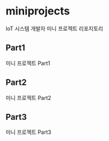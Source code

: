 # miniprojects
IoT 시스템 개발자 미니 프로젝트 리포지토리 

## Part1 
미니 프로젝트 Part1

## Part2
미니 프로젝트 Part2

## Part3
미니 프로젝트 Part3
